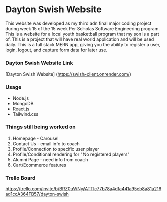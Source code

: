 # Dayton Swish Website
This website was developed as my third adn final major coding project during week 15 of the 15 week Per Scholas Software Engineering program. This is a website for a local youth basketball program that my son is a part of. This is a project that will have real world application and will be used daily. This is a full stack MERN app, giving you the ability to register a user, login, logout, and capture form data for later use.

### Dayton Swish Website Link

[Dayton Swish Website] (https://swish-client.onrender.com/)

### Usage

- Node.js
- MongoDB
- React.js
- Tailwind.css

### Things still being worked on

1. Homepage - Carousel
1. Contact Us - email info to coach
1. Profile/Connection to specific user player
1. Profile/Conditional rendering for "No registered players"
1. Alumni Page - need info from coach
1. Cart/Ecommerce features

### Trello Board

https://trello.com/invite/b/BRZ0uWNy/ATTIc77b78a4dfa441a95eb8a81a216ad1ccA364FB57/dayton-swish


